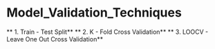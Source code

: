 # Model_Validation_Techniques

** 1. Train - Test Split**
** 2. K - Fold Cross Validation**
** 3. LOOCV - Leave One Out Cross Validation**
